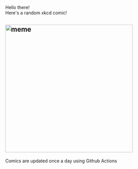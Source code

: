 Hello there! <br>Here's a random xkcd comic!<br>
## <img src="https://imgs.xkcd.com/comics/alphamove.png" alt="meme" width="400"/><br>
Comics are updated once a day using Github Actions